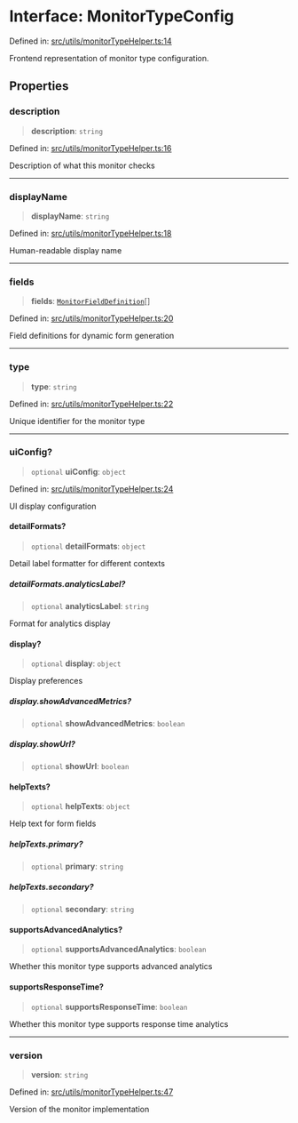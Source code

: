 # Interface: MonitorTypeConfig

Defined in: [src/utils/monitorTypeHelper.ts:14](https://github.com/Nick2bad4u/Uptime-Watcher/blob/2a45eeb1723f8f7089001af2c92aa07d82dfe7e4/src/utils/monitorTypeHelper.ts#L14)

Frontend representation of monitor type configuration.

## Properties

### description

> **description**: `string`

Defined in: [src/utils/monitorTypeHelper.ts:16](https://github.com/Nick2bad4u/Uptime-Watcher/blob/2a45eeb1723f8f7089001af2c92aa07d82dfe7e4/src/utils/monitorTypeHelper.ts#L16)

Description of what this monitor checks

***

### displayName

> **displayName**: `string`

Defined in: [src/utils/monitorTypeHelper.ts:18](https://github.com/Nick2bad4u/Uptime-Watcher/blob/2a45eeb1723f8f7089001af2c92aa07d82dfe7e4/src/utils/monitorTypeHelper.ts#L18)

Human-readable display name

***

### fields

> **fields**: [`MonitorFieldDefinition`](../../../../shared/types/interfaces/MonitorFieldDefinition.md)[]

Defined in: [src/utils/monitorTypeHelper.ts:20](https://github.com/Nick2bad4u/Uptime-Watcher/blob/2a45eeb1723f8f7089001af2c92aa07d82dfe7e4/src/utils/monitorTypeHelper.ts#L20)

Field definitions for dynamic form generation

***

### type

> **type**: `string`

Defined in: [src/utils/monitorTypeHelper.ts:22](https://github.com/Nick2bad4u/Uptime-Watcher/blob/2a45eeb1723f8f7089001af2c92aa07d82dfe7e4/src/utils/monitorTypeHelper.ts#L22)

Unique identifier for the monitor type

***

### uiConfig?

> `optional` **uiConfig**: `object`

Defined in: [src/utils/monitorTypeHelper.ts:24](https://github.com/Nick2bad4u/Uptime-Watcher/blob/2a45eeb1723f8f7089001af2c92aa07d82dfe7e4/src/utils/monitorTypeHelper.ts#L24)

UI display configuration

#### detailFormats?

> `optional` **detailFormats**: `object`

Detail label formatter for different contexts

##### detailFormats.analyticsLabel?

> `optional` **analyticsLabel**: `string`

Format for analytics display

#### display?

> `optional` **display**: `object`

Display preferences

##### display.showAdvancedMetrics?

> `optional` **showAdvancedMetrics**: `boolean`

##### display.showUrl?

> `optional` **showUrl**: `boolean`

#### helpTexts?

> `optional` **helpTexts**: `object`

Help text for form fields

##### helpTexts.primary?

> `optional` **primary**: `string`

##### helpTexts.secondary?

> `optional` **secondary**: `string`

#### supportsAdvancedAnalytics?

> `optional` **supportsAdvancedAnalytics**: `boolean`

Whether this monitor type supports advanced analytics

#### supportsResponseTime?

> `optional` **supportsResponseTime**: `boolean`

Whether this monitor type supports response time analytics

***

### version

> **version**: `string`

Defined in: [src/utils/monitorTypeHelper.ts:47](https://github.com/Nick2bad4u/Uptime-Watcher/blob/2a45eeb1723f8f7089001af2c92aa07d82dfe7e4/src/utils/monitorTypeHelper.ts#L47)

Version of the monitor implementation
